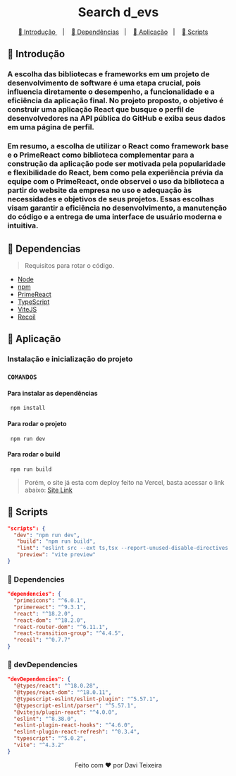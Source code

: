 <h1 align="center"> Search d_evs </h1>

<p align="center">
  <a href="#Introducao"> 🧩 Introdução </a>&nbsp;&nbsp;&nbsp;|&nbsp;&nbsp;&nbsp;
  <a href="#Dependencias"> 🧪 Dependências</a>&nbsp;&nbsp;&nbsp;|&nbsp;&nbsp;&nbsp;
  <a href="#Aplicacao"> 🚀 Aplicação</a>&nbsp;&nbsp;&nbsp;|&nbsp;&nbsp;&nbsp;
  <a href="#Scripts"> 📖 Scripts</a>&nbsp;&nbsp;&nbsp;&nbsp;&nbsp;&nbsp;
</p>

<a id="Introducao"></a>
## 🧩 Introdução

### A escolha das bibliotecas e frameworks em um projeto de desenvolvimento de software é uma etapa crucial, pois influencia diretamente o desempenho, a funcionalidade e a eficiência da aplicação final. No projeto proposto, o objetivo é construir uma aplicação React que busque o perfil de desenvolvedores na API pública do GitHub e exiba seus dados em uma página de perfil.

### Em resumo, a escolha de utilizar o React como framework base e o PrimeReact como biblioteca complementar para a construção da aplicação pode ser motivada pela popularidade e flexibilidade do React, bem como pela experiência prévia da equipe com o PrimeReact, onde observei o uso da biblioteca a partir do website da empresa no uso e adequação às necessidades e objetivos de seus projetos. Essas escolhas visam garantir a eficiência no desenvolvimento, a manutenção do código e a entrega de uma interface de usuário moderna e intuitiva.

<a id="Dependencias"></a>
## 🧪 Dependencias
> Requisitos para rotar o código.

<ul>
  <li>
    <a href="https://nodejs.org/en">Node</a>
  </li>
  <li>
    <a href="https://www.npmjs.com/">npm</a>
  </li>
  <li>
    <a href="https://www.primefaces.org/primereact-v5/#/">PrimeReact</a>
  </li>
  <li>
    <a href="https://www.typescriptlang.org/">TypeScript</a>
  </li>
  <li>
    <a href="https://vitejs.dev/">ViteJS</a>
  </li>
  <li>
    <a href="https://recoiljs.org/">Recoil</a>
  </li>
</ul>

<a id="Aplicacao"></a>
## 🚀 Aplicação

### Instalação e inicialização do projeto

### ```COMANDOS```

#### Para instalar as dependências
```
 npm install
```

#### Para rodar o projeto
```
 npm run dev
```

#### Para rodar o build
```
 npm run build
```
> Porém, o site já esta com deploy feito na Vercel, basta acessar o link abaixo:
<a href="https://search-devs-steel.vercel.app/">Site Link</a>

<a id="Scripts"></a>
## 📖 Scripts

```JSON
"scripts": {
  "dev": "npm run dev",
   "build": "npm run build",
   "lint": "eslint src --ext ts,tsx --report-unused-disable-directives --max-warnings 0",
   "preview": "vite preview"
}
```

### 📖 Dependencies 

```JSON
"dependencies": {
  "primeicons": "^6.0.1",
  "primereact": "^9.3.1",
  "react": "^18.2.0",
  "react-dom": "^18.2.0",
  "react-router-dom": "^6.11.1",
  "react-transition-group": "^4.4.5",
  "recoil": "^0.7.7"
}

```

### 📖 devDependencies

```JSON
"devDependencies": {
  "@types/react": "^18.0.28",
  "@types/react-dom": "^18.0.11",
  "@typescript-eslint/eslint-plugin": "^5.57.1",
  "@typescript-eslint/parser": "^5.57.1",
  "@vitejs/plugin-react": "^4.0.0",
  "eslint": "^8.38.0",
  "eslint-plugin-react-hooks": "^4.6.0",
  "eslint-plugin-react-refresh": "^0.3.4",
  "typescript": "^5.0.2",
  "vite": "^4.3.2"
}

```

<p align="center">Feito com ❤️ por Davi Teixeira</p>
